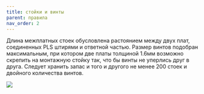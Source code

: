 ```yaml
---
title: стойки и винты
parent: правила
nav_order: 2
---
```


Длина межплатных стоек обусловлена растоянием между двух плат, соединенных PLS штирями и ответной частью. Размер винтов подобран максимальным, при котором две платы толщиной 1.6мм возможно скрепить на монтажную стойку так, что бы винты не уперлись друг в друга. Следует хранить запас и того и другого не менее 200 стоек и двойного количества винтов.

![](../img/metiz.png)

